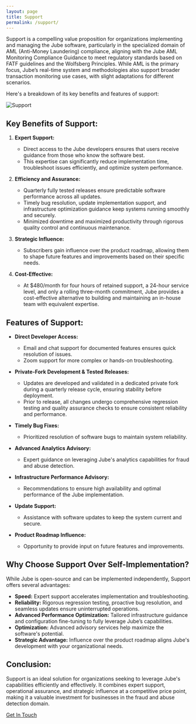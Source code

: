 ```yaml
---
layout: page
title: Support
permalink: /support/
---
```


Support is a compelling value proposition for organizations implementing and managing the Jube software, particularly in
the specialized domain of AML (Anti-Money Laundering) compliance, aligning with the Jube AML Monitoring Compliance Guidance to meet
regulatory standards based on FATF guidelines and the Wolfsberg Principles. While AML is the primary focus, Jube’s
real-time system and methodologies also support broader transaction monitoring use cases, with slight adaptations for
different scenarios.

Here's a breakdown of its key benefits and features of support:

![Support](/support.png)

## **Key Benefits of Support:**

1. **Expert Support:**
    - Direct access to the Jube developers ensures that users receive guidance from those who know the software best.
    - This expertise can significantly reduce implementation time, troubleshoot issues efficiently, and optimize system
      performance.

2. **Efficiency and Assurance:**
    - Quarterly fully tested releases ensure predictable software performance across all updates.
    - Timely bug resolution, update implementation support, and infrastructure optimization guidance keep systems
      running smoothly and securely.
    - Minimized downtime and maximized productivity through rigorous quality control and continuous maintenance.

3. **Strategic Influence:**
    - Subscribers gain influence over the product roadmap, allowing them to shape future features and improvements based
      on their specific needs.

4. **Cost-Effective:**
    - At $480/month for four hours of retained support, a 24-hour service level, and only a rolling three-month
      commitment, Jube provides a cost-effective alternative to building and maintaining an in-house team with
      equivalent expertise.

## **Features of Support:**

- **Direct Developer Access:**
    - Email and chat support for documented features ensures quick resolution of issues.
    - Zoom support for more complex or hands-on troubleshooting.

- **Private-Fork Development & Tested Releases:**
    - Updates are developed and validated in a dedicated private fork during a quarterly release cycle, ensuring
      stability before deployment.
    - Prior to release, all changes undergo comprehensive regression testing and quality assurance checks to ensure
      consistent reliability and performance.

- **Timely Bug Fixes:**
    - Prioritized resolution of software bugs to maintain system reliability.

- **Advanced Analytics Advisory:**
    - Expert guidance on leveraging Jube's analytics capabilities for fraud and abuse detection.

- **Infrastructure Performance Advisory:**
    - Recommendations to ensure high availability and optimal performance of the Jube implementation.

- **Update Support:**
    - Assistance with software updates to keep the system current and secure.

- **Product Roadmap Influence:**
    - Opportunity to provide input on future features and improvements.

## **Why Choose Support Over Self-Implementation?**

While Jube is open-source and can be implemented independently, Support offers several advantages:

- **Speed:** Expert support accelerates implementation and troubleshooting.
- **Reliability:** Rigorous regression testing, proactive bug resolution, and seamless updates ensure uninterrupted
  operations.
- **Advanced Performance Optimization:** Tailored infrastructure guidance and configuration fine-tuning to fully
  leverage Jube’s capabilities.
- **Optimization:** Advanced advisory services help maximize the software's potential.
- **Strategic Advantage:** Influence over the product roadmap aligns Jube's development with your organizational needs.

## **Conclusion:**

Support is an ideal solution for organizations seeking to leverage Jube's capabilities efficiently and effectively. It
combines expert support, operational assurance, and strategic influence at a competitive price point, making it a
valuable investment for businesses in the fraud and abuse detection domain.

<div class="hero__subscribe">
  <a href="/contact" class="button button--primary section-button">Get In Touch</a>
</div>